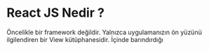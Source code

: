 # React JS Nedir ?

Öncelikle bir framework değildir. Yalnızca uygulamanızın ön yüzünü ilgilendiren bir View kütüphanesidir. İçinde barındırdığı 



